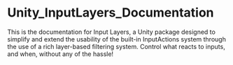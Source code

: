 # Unity_InputLayers_Documentation
This is the documentation for Input Layers, a Unity package designed to simplify and extend the usability of the built-in InputActions system through the use of a rich layer-based filtering system. Control what reacts to inputs, and when, without any of the hassle!
